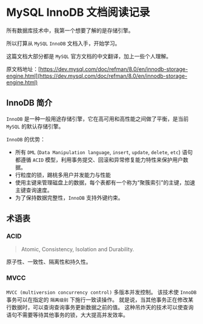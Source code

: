 # MySQL InnoDB 文档阅读记录
所有数据库技术中，我第一个想要了解的是存储引擎。

所以打算从 `MySQL` `InnoDB` 文档入手，开始学习。

这篇文档大部分都是 `MySQL` 官方文档的中文翻译，加上一些个人理解。

原文档地址：[https://dev.mysql.com/doc/refman/8.0/en/innodb-storage-engine.html](https://dev.mysql.com/doc/refman/8.0/en/innodb-storage-engine.html)

## InnoDB 简介
`InnoDB` 是一种一般用途存储引擎，它在高可用和高性能之间做了平衡，是当前 `MySQL` 的默认存储引擎。

`InnoDB` 的优势：
- 所有 `DML` (`Data Manipulation language`, `insert`, `update`, `delete`, `etc`)
语句都遵循 `ACID` 模型，利用事务提交、回滚和异常修复能力特性来保护用户数据。
- 行粒度的锁，踢桃多用户并发能力与性能
- 使用主键来管理磁盘上的数据，每个表都有一个称为“聚簇索引”的主键，加速主键查询速度。
- 为了保持数据完整性，`InnoDB` 支持外键约束。

## 术语表

### ACID
> Atomic, Consistency, Isolation and Durability.

原子性、一致性、隔离性和持久性。

### MVCC
`MVCC (multiversion concurrency control)` 多版本并发控制。
该技术使 `InnoDB` 事务可以在指定的 `隔离级别` 下施行一致读操作。
就是说，当其他事务正在修改某行数据时，可以查询查询事务更新数据之前的值。
这种吊炸天的技术可以使查询语句不需要等待其他事务的锁，大大提高并发效率。
